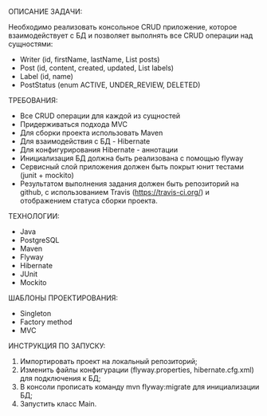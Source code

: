 ОПИСАНИЕ ЗАДАЧИ:

Необходимо реализовать консольное CRUD приложение, которое взаимодействует с БД и позволяет выполнять все CRUD операции над сущностями:
- Writer (id, firstName, lastName, List<Post> posts)
- Post (id, content, created, updated, List<Label> labels)
- Label (id, name)
- PostStatus (enum ACTIVE, UNDER_REVIEW, DELETED)

ТРЕБОВАНИЯ:

- Все CRUD операции для каждой из сущностей
- Придерживаться подхода MVC
- Для сборки проекта использовать Maven
- Для взаимодействия с БД - Hibernate
- Для конфигурирования Hibernate - аннотации
- Инициализация БД должна быть реализована с помощью flyway
- Сервисный слой приложения должен быть покрыт юнит тестами (junit + mockito)
- Результатом выполнения задания должен быть репозиторий на github, с использованием Travis (https://travis-ci.org/) и отображением статуса сборки проекта.

ТЕХНОЛОГИИ:

- Java
- PostgreSQL
- Maven
- Flyway
- Hibernate
- JUnit
- Mockito
  
ШАБЛОНЫ ПРОЕКТИРОВАНИЯ:

- Singleton
- Factory method
- MVC

ИНСТРУКЦИЯ ПО ЗАПУСКУ:
1) Импортировать проект на локальный репозиторий;
2) Изменить файлы конфигурации (flyway.properties, hibernate.cfg.xml) для подключения к БД;
3) В консоли прописать команду mvn flyway:migrate для инициализации БД;
4) Запустить класс Main.
